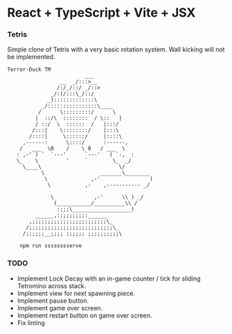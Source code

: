 # React + TypeScript + Vite + JSX

### Tetris
Simple clone of Tetris with a very basic rotation system. Wall kicking will not be implemented. 

```text
Terror-Duck TM 
                         ___
                 __  _/:::>__
                /:/_/::/ _/::>
              _/:(/:::\_/::/
             _):::::::::::::\
           _/::::::::::::::::\____
          /      \:::::::::/      \
         |  ::/\  ::::::::  / \::   |
         / ::/  \  ::::::  /   |:::/
        /:::|    \::::::::/    |:::\
       /::::|     \::::::/     |::::\
     ,------:      \::::/      :------,
    /   ___  \0    /    \ 0   / ___  \
   : ,-' ) `  `---'      `---'   ( `-,  :
   \_    \         '     `        \_  _/
     \____\                         \/
           \                  _______\________
            \              ,-'                )
             \           ,-    ,----------- _/

              \             ,-'      \\ ) _/
               (___________/__________\\ /
                :;;;\___________________)
         ______,:;;;;;;;;:______
       ,;;;;;;;;;;;;;;;;;;;;;;;;\_
      /;;;;;;;;;;;;;;;;;;;;;;;;;;;\_
     /;;;;;;__;;;; ;;;;;; ;;;;;;;;;;\

```

```
    npm run sssssssserve
```


### TODO 
- Implement Lock Decay with an in-game counter / tick for sliding Tetromino across stack. 
- Implement view for next spawning piece. 
- Implement pause button.
- Implement game over screen.
- Implement restart button on game over screen.
- Fix linting
